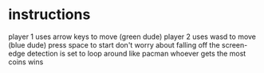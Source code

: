 # instructions 
player 1 uses arrow keys to move (green dude)
player 2 uses wasd to move (blue dude)
press space to start 
don't worry about falling off the screen- edge detection is set to loop around like pacman
whoever gets the most coins wins 
